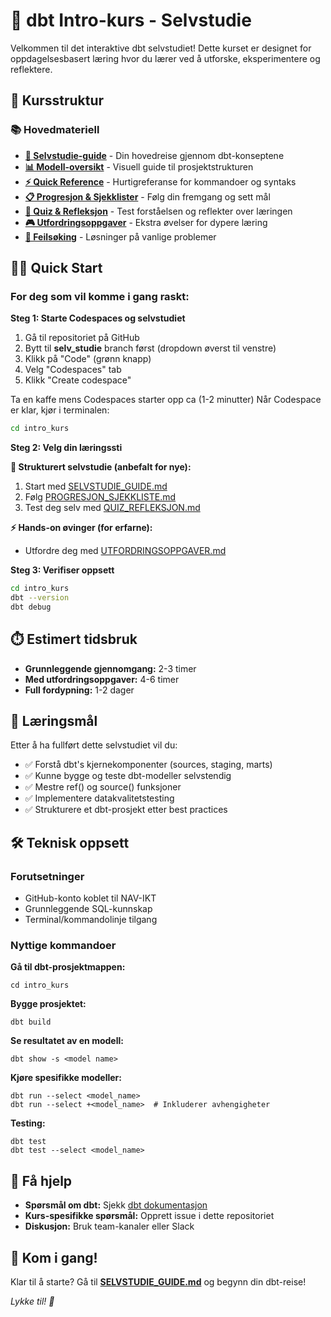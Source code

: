 # 🚀 dbt Intro-kurs - Selvstudie

Velkommen til det interaktive dbt selvstudiet! Dette kurset er designet for oppdagelsesbasert læring hvor du lærer ved å utforske, eksperimentere og reflektere.

## 🎯 Kursstruktur

### 📚 Hovedmateriell
- **[📖 Selvstudie-guide](SELVSTUDIE_GUIDE.md)** - Din hovedreise gjennom dbt-konseptene
- **[📊 Modell-oversikt](MODELL_OVERSIKT.md)** - Visuell guide til prosjektstrukturen
- **[⚡ Quick Reference](QUICK_REFERENCE.md)** - Hurtigreferanse for kommandoer og syntaks
- **[📋 Progresjon & Sjekklister](PROGRESJON_SJEKKLISTE.md)** - Følg din fremgang og sett mål
- **[🧠 Quiz & Refleksjon](QUIZ_REFLEKSJON.md)** - Test forståelsen og reflekter over læringen
- **[🎮 Utfordringsoppgaver](UTFORDRINGSOPPGAVER.md)** - Ekstra øvelser for dypere læring
- **[🚨 Feilsøking](FEILSOKING.md)** - Løsninger på vanlige problemer


## 🏃‍♂️ Quick Start

### For deg som vil komme i gang raskt:

**Steg 1: Starte Codespaces og selvstudiet**

1. Gå til repositoriet på GitHub
2. Bytt til **selv_studie** branch først (dropdown øverst til venstre)
3. Klikk på "Code" (grønn knapp)
4. Velg "Codespaces" tab
5. Klikk "Create codespace"

Ta en kaffe mens Codespaces starter opp ca (1-2 minutter)
Når Codespace er klar, kjør i terminalen:

```bash
cd intro_kurs
```

**Steg 2: Velg din læringssti**

**🎯 Strukturert selvstudie (anbefalt for nye):**
1. Start med [SELVSTUDIE_GUIDE.md](SELVSTUDIE_GUIDE.md)
2. Følg [PROGRESJON_SJEKKLISTE.md](PROGRESJON_SJEKKLISTE.md)
3. Test deg selv med [QUIZ_REFLEKSJON.md](QUIZ_REFLEKSJON.md)

**⚡ Hands-on øvinger (for erfarne):**
 - Utfordre deg med [UTFORDRINGSOPPGAVER.md](UTFORDRINGSOPPGAVER.md)

**Steg 3: Verifiser oppsett**
```bash
cd intro_kurs
dbt --version
dbt debug
```

## ⏱️ Estimert tidsbruk
- **Grunnleggende gjennomgang:** 2-3 timer
- **Med utfordringsoppgaver:** 4-6 timer  
- **Full fordypning:** 1-2 dager

## 🎯 Læringsmål

Etter å ha fullført dette selvstudiet vil du:
- ✅ Forstå dbt's kjernekomponenter (sources, staging, marts)
- ✅ Kunne bygge og teste dbt-modeller selvstendig  
- ✅ Mestre ref() og source() funksjoner
- ✅ Implementere datakvalitetstesting
- ✅ Strukturere et dbt-prosjekt etter best practices

## 🛠️ Teknisk oppsett

### Forutsetninger
- GitHub-konto koblet til NAV-IKT
- Grunnleggende SQL-kunnskap
- Terminal/kommandolinje tilgang

### Nyttige kommandoer

**Gå til dbt-prosjektmappen:**
```shell
cd intro_kurs
```

**Bygge prosjektet:**
```shell
dbt build
```

**Se resultatet av en modell:**
```shell
dbt show -s <model name>
```

**Kjøre spesifikke modeller:**
```shell
dbt run --select <model_name>
dbt run --select +<model_name>  # Inkluderer avhengigheter
```

**Testing:**
```shell
dbt test
dbt test --select <model_name>
```

## 🤝 Få hjelp

- **Spørsmål om dbt:** Sjekk [dbt dokumentasjon](https://docs.getdbt.com/)
- **Kurs-spesifikke spørsmål:** Opprett issue i dette repositoriet
- **Diskusjon:** Bruk team-kanaler eller Slack

## 🎉 Kom i gang!

Klar til å starte? Gå til **[SELVSTUDIE_GUIDE.md](SELVSTUDIE_GUIDE.md)** og begynn din dbt-reise! 

*Lykke til! 🚀*
